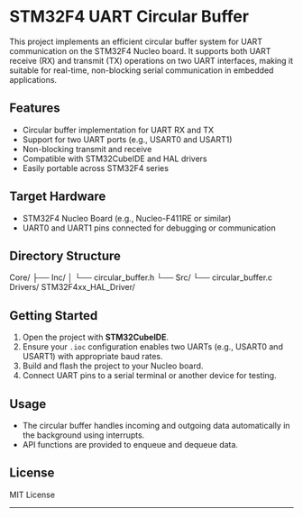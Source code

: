 # STM32F4 UART Circular Buffer

This project implements an efficient circular buffer system for UART communication on the STM32F4 Nucleo board. It supports both UART receive (RX) and transmit (TX) operations on two UART interfaces, making it suitable for real-time, non-blocking serial communication in embedded applications.

## Features

- Circular buffer implementation for UART RX and TX
- Support for two UART ports (e.g., USART0 and USART1)
- Non-blocking transmit and receive
- Compatible with STM32CubeIDE and HAL drivers
- Easily portable across STM32F4 series

## Target Hardware

- STM32F4 Nucleo Board (e.g., Nucleo-F411RE or similar)
- UART0 and UART1 pins connected for debugging or communication

## Directory Structure

Core/ ├── Inc/ │ └── circular_buffer.h └── Src/ └── circular_buffer.c Drivers/ STM32F4xx_HAL_Driver/


## Getting Started

1. Open the project with **STM32CubeIDE**.
2. Ensure your `.ioc` configuration enables two UARTs (e.g., USART0 and USART1) with appropriate baud rates.
3. Build and flash the project to your Nucleo board.
4. Connect UART pins to a serial terminal or another device for testing.

## Usage

- The circular buffer handles incoming and outgoing data automatically in the background using interrupts.
- API functions are provided to enqueue and dequeue data.

## License

MIT License

---



